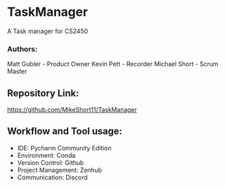 # TaskManager
A Task manager for CS2450

### Authors:
Matt Gubler - Product Owner
Kevin Pett - Recorder
Michael Short - Scrum Master

## Repository Link:
https://github.com/MikeShort11/TaskManager

## Workflow and Tool usage:
- IDE: Pycharm Community Edition
- Environment: Conda
- Version Control: Github
- Project Management: Zenhub
- Communication: Discord
